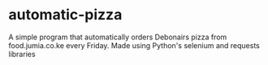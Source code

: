 # automatic-pizza
A simple program that automatically orders Debonairs pizza from food.jumia.co.ke every Friday. Made using Python's selenium and requests libraries
